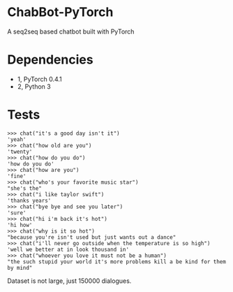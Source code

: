 # ChabBot-PyTorch
A seq2seq based chatbot built with PyTorch
# Dependencies
* 1, PyTorch 0.4.1
* 2, Python 3

# Tests
```
>>> chat("it's a good day isn't it")
'yeah'
>>> chat("how old are you")
'twenty'
>>> chat("how do you do")
'how do you do'
>>> chat("how are you")
'fine'
>>> chat("who's your favorite music star")
"she's the"
>>> chat("i like taylor swift")
'thanks years'
>>> chat("bye bye and see you later")
'sure'
>>> chat("hi i'm back it's hot")
'hi how'
>>> chat("why is it so hot")
"because you're isn't used but just wants out a dance"
>>> chat("i'll never go outside when the temperature is so high")
'well we better at in look thousand in'
>>> chat("whoever you love it must not be a human")
"the such stupid your world it's more problems kill a be kind for them by mind"
```


Dataset is not large, just 150000 dialogues.
